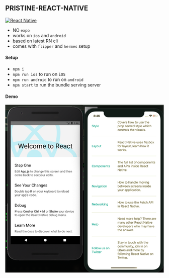 ## PRISTINE-REACT-NATIVE

[![React Native](https://img.shields.io/badge/React%20Native-v0.62.2-green.svg)](https://facebook.github.io/react-native/)

- NO `expo` 
- works on `ios` and `android`
- based on latest RN cli
- comes with `flipper` and `hermes` setup


#### Setup
- `npm i`
- `npm run ios` to run on `iOS`
- `npm run android` to run on `android`
- `npm start` to run the bundle serving server

#### Demo
![demo](https://github.com/saurshaz/pristine-react-native/blob/master/demo.png?raw=true)
